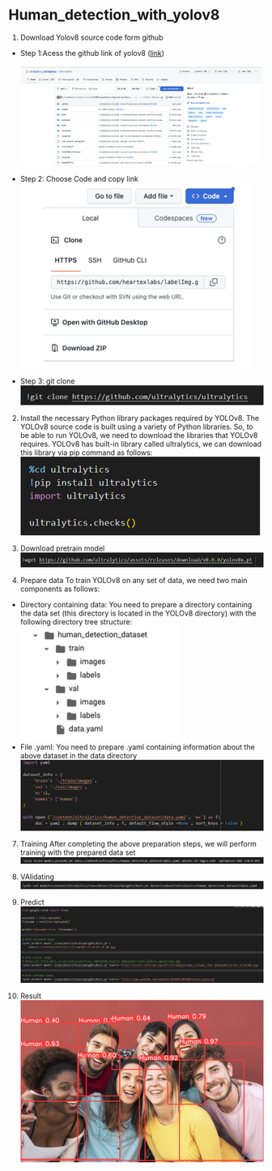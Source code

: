 # Human_detection_with_yolov8

1. Download Yolov8 source code form github
- Step 1:Acess the github link of yolov8 ([link](https://github.com/ultralytics/ultralytics))
  
  ![Image 1](Image/Image%201.png)

- Step 2: Choose Code and copy link
  ![Image 2](Image/Image%202.png)

- Step 3: git clone 
  ![Image 3](Image/Image%203.png)

2. Install the necessary Python library packages required by YOLOv8. The YOLOv8 source code is built using a variety of Python libraries. So, to be able to run YOLOv8, we need to download the libraries that YOLOv8 requires. YOLOv8 has built-in library called ultralytics, we can download this library via pip command as follows:
![Image 4](Image/Image%204.png)

3. Download pretrain model
![Image 5](Image/Image%205.png)

6. Prepare data
To train YOLOv8 on any set of data, we need two main components as follows:
- Directory containing data: You need to prepare a directory containing the data set (this directory is located in the YOLOv8 directory) with the following directory tree structure:
  ![Image 6](Image/Image%206.png)
- File .yaml: You need to prepare .yaml containing information about the above dataset in the data directory
![Image 7](Image/Image%207.png)

7. Training 
After completing the above preparation steps, we will perform training with the prepared data set
![Image 8](Image/Image%208.png)

1. VAlidating
![Image 9](Image/Image%209.png)

1. Predict 
![Image 10](Image/Image%2010.png)

1.  Result 
![Image 11](Image/Image%2011.jfif)